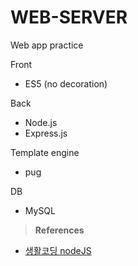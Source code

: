 # WEB-SERVER
Web app practice

Front
- ES5 (no decoration)

Back
- Node.js
- Express.js

Template engine
- pug

DB
- MySQL

> **References**    
- [생활코딩 nodeJS](https://opentutorials.org/course/2136)